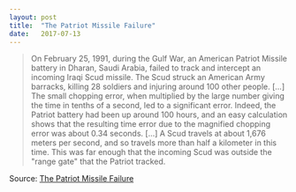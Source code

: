 ```yaml
---
layout: post
title:  "The Patriot Missile Failure"
date:   2017-07-13
---
```


> On February 25, 1991, during the Gulf War, an American Patriot Missile battery in Dharan, Saudi Arabia, failed to track and intercept an incoming Iraqi Scud missile. The Scud struck an American Army barracks, killing 28 soldiers and injuring around 100 other people.  [...] The small chopping error, when multiplied by the large number giving the time in tenths of a second, led to a significant error. Indeed, the Patriot battery had been up around 100 hours, and an easy calculation shows that the resulting time error due to the magnified chopping error was about 0.34 seconds. [...] A Scud travels at about 1,676 meters per second, and so travels more than half a kilometer in this time. This was far enough that the incoming Scud was outside the "range gate" that the Patriot tracked.

Source: [The Patriot Missile Failure](http://www-users.math.umn.edu/~arnold/disasters/patriot.html)

